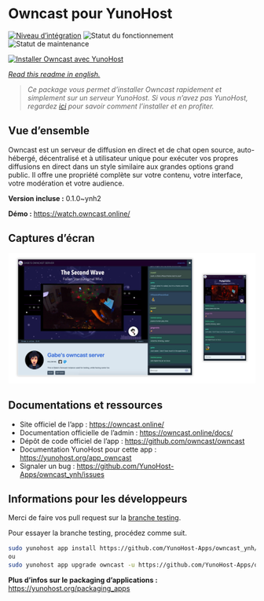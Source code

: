 <!--
N.B.: This README was automatically generated by https://github.com/YunoHost/apps/tree/master/tools/README-generator
It shall NOT be edited by hand.
-->

# Owncast pour YunoHost

[![Niveau d’intégration](https://dash.yunohost.org/integration/owncast.svg)](https://dash.yunohost.org/appci/app/owncast) ![Statut du fonctionnement](https://ci-apps.yunohost.org/ci/badges/owncast.status.svg) ![Statut de maintenance](https://ci-apps.yunohost.org/ci/badges/owncast.maintain.svg)

[![Installer Owncast avec YunoHost](https://install-app.yunohost.org/install-with-yunohost.svg)](https://install-app.yunohost.org/?app=owncast)

*[Read this readme in english.](./README.md)*

> *Ce package vous permet d’installer Owncast rapidement et simplement sur un serveur YunoHost.
Si vous n’avez pas YunoHost, regardez [ici](https://yunohost.org/#/install) pour savoir comment l’installer et en profiter.*

## Vue d’ensemble

Owncast est un serveur de diffusion en direct et de chat open source, auto-hébergé, décentralisé et à utilisateur unique pour exécuter vos propres diffusions en direct dans un style similaire aux grandes options grand public. Il offre une propriété complète sur votre contenu, votre interface, votre modération et votre audience.

**Version incluse :** 0.1.0~ynh2

**Démo :** https://watch.owncast.online/

## Captures d’écran

![Capture d’écran de Owncast](./doc/screenshots/owncast-screenshot.png)

## Documentations et ressources

* Site officiel de l’app : <https://owncast.online/>
* Documentation officielle de l’admin : <https://owncast.online/docs/>
* Dépôt de code officiel de l’app : <https://github.com/owncast/owncast>
* Documentation YunoHost pour cette app : <https://yunohost.org/app_owncast>
* Signaler un bug : <https://github.com/YunoHost-Apps/owncast_ynh/issues>

## Informations pour les développeurs

Merci de faire vos pull request sur la [branche testing](https://github.com/YunoHost-Apps/owncast_ynh/tree/testing).

Pour essayer la branche testing, procédez comme suit.

``` bash
sudo yunohost app install https://github.com/YunoHost-Apps/owncast_ynh/tree/testing --debug
ou
sudo yunohost app upgrade owncast -u https://github.com/YunoHost-Apps/owncast_ynh/tree/testing --debug
```

**Plus d’infos sur le packaging d’applications :** <https://yunohost.org/packaging_apps>